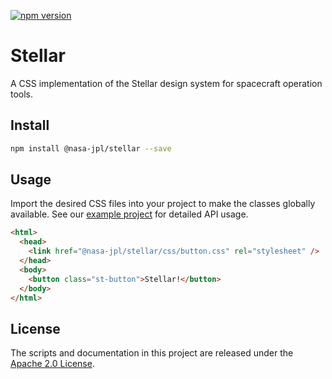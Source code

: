[![npm version](https://img.shields.io/npm/v/@nasa-jpl/stellar.svg)](https://www.npmjs.com/package/@nasa-jpl/stellar)

# Stellar

A CSS implementation of the Stellar design system for spacecraft operation tools.

## Install

```sh
npm install @nasa-jpl/stellar --save
```

## Usage

Import the desired CSS files into your project to make the classes globally available. See our [example project][stellar-example] for detailed API usage.

```html
<html>
  <head>
    <link href="@nasa-jpl/stellar/css/button.css" rel="stylesheet" />
  </head>
  <body>
    <button class="st-button">Stellar!</button>
  </body>
</html>
```

## License

The scripts and documentation in this project are released under the [Apache 2.0 License](LICENSE).

[stellar-example]: https://nasa-jpl.github.io/stellar/example/
